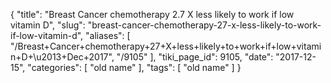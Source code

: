 {
    "title": "Breast Cancer chemotherapy 2.7 X less likely to work if low vitamin D",
    "slug": "breast-cancer-chemotherapy-27-x-less-likely-to-work-if-low-vitamin-d",
    "aliases": [
        "/Breast+Cancer+chemotherapy+27+X+less+likely+to+work+if+low+vitamin+D+\u2013+Dec+2017",
        "/9105"
    ],
    "tiki_page_id": 9105,
    "date": "2017-12-15",
    "categories": [
        "old name"
    ],
    "tags": [
        "old name"
    ]
}